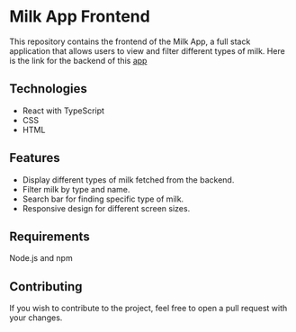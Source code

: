 # Milk App Frontend
This repository contains the frontend of the Milk App, a full stack application that allows users to view and filter different types of milk.
Here is the link for the backend of this [app](https://github.com/Jakhongir222/milk-app-backend.git)

## Technologies
- React with TypeScript
- CSS
- HTML
## Features
- Display different types of milk fetched from the backend.
- Filter milk by type and name.
- Search bar for finding specific type of milk.
- Responsive design for different screen sizes.
## Requirements
Node.js and npm
## Contributing
If you wish to contribute to the project, feel free to open a pull request with your changes.
